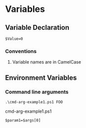 # Variables

## Variable Declaration

```text
$Value=0
```

### Conventions

1. Variable names are in CamelCase

## Environment Variables

### Command line arguments

```text
.\cmd-arg-example1.ps1 FOO
```

cmd-arg-example1.ps1

```text
$param1=$args[0]
```

